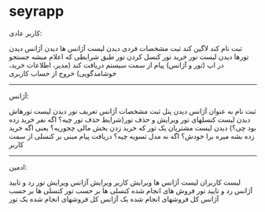 # seyrapp

کاربر عادی:

ثبت نام کند
لاگین کند
ثبت مشخصات فردی
دیدن لیست آژانس ها
دیدن آژانس
دیدن تورها
دیدن لیست تور
خرید تور
کنسل کردن تور طبق شرایطی که اعلام میشه
جستجو در اپ (تور و آژانس)
پیام از سمت سیستم دریافت کند (مدیر، اطلاعات خرید، خوشامدگویی)
خروج از حساب کاربری


------------------
آژانس:

ثبت نام به عنوان آژانس
دیدن پنل
ثبت مشخصات آژانس
تعریف تور
دیدن لیست تورهاش
دیدن لیست کنسلهای تور
ویرایش و حذف تور(شرایط حذف تور چیه؟ اگه نفر خرید زده بود چی؟)
دیدن لیست مشتریان یک تور که خرید زدن
بخش مالی چجوریه؟ یعنی اگه خرید زده بشه میره برا خودش؟ اگه نه مدل تسویه چیه؟
دریافت پیام مبنی بر کنسلی از سمت کاربر

-------------------
ادمین:

لیست کاربران
لیست آژانس ها
ویرایش کاربر
ویرایش آژانس
ویرایش تور
رد و تایید آژانس
رد و تایید تور
فروش های انجام شده
کنسلی ها بر حسب تور
کنسلی ها بر حسب آژانس
کل فروشهای انجام شده یک آژانس
کل فروشهای انجام شده یک تور
